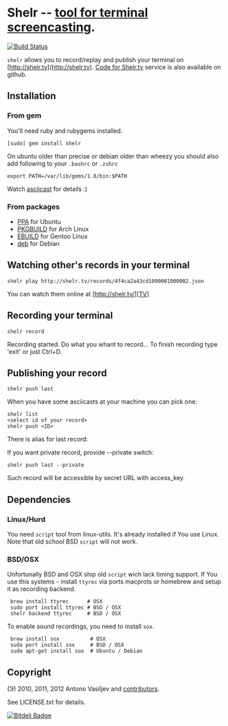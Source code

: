 # Shelr -- [tool for terminal screencasting][TV].

[![Build Status](https://secure.travis-ci.org/antono/shelr.png?branch=master)](http://travis-ci.org/antono/shelr)

`shelr` allows you to record/replay and publish your terminal on [http://shelr.tv](http://shelr.tv).
[Code for Shelr.tv](https://github.com/shelr/shelr.tv) service is also available on github.


## Installation

### From gem

You'll need ruby and rubygems installed.

    [sudo] gem install shelr

On ubuntu older than precise or debian older than wheezy you should also add following to your `.bashrc` or `.zshrc`

    export PATH=/var/lib/gems/1.8/bin:$PATH

Watch [asciicast](http://shelr.tv/records/4f49ea4ae557800001000004) for details :)

### From packages

- [PPA](https://launchpad.net/~antono/+archive/shelr) for Ubuntu
- [PKGBUILD](https://aur.archlinux.org/packages.php?ID=56945) for Arch Linux
- [EBUILD](http://overlays.gentoo.org/proj/sunrise/browser/app-misc/shelr) for Gentoo Linux
- [deb](http://mentors.debian.net/package/shelr) for Debian

## Watching other's records in your terminal

    shelr play http://shelr.tv/records/4f4ca2a43cd1090001000002.json

You can watch them online at [http://shelr.tv/][TV]

## Recording your terminal

    shelr record

Recording started. Do what you whant to record...
To finish recording type 'exit' or just Ctrl+D.

## Publishing your record

    shelr push last

When you have some asciicasts at your machine you can pick one:

    shelr list
    <select id of your record>
    shelr push <ID>

There is alias for last record:

If you want private record, provide --private switch:

    shelr push last --private

Such record will be accessible by secret URL with access_key.

## Dependencies

### Linux/Hurd

You need `script` tool from linux-utils.
It's already installed if You use Linux.
Note that old school BSD `script` will not work.

### BSD/OSX

Unfortunally BSD and OSX ship old `script` wich lack timing support.
If You use this systems - install `ttyrec` via ports macprots or homebrew
and setup it as recording backend.

     brew install ttyrec      # OSX
     sudo port install ttyrec # BSD / OSX
     shelr backend ttyrec     # BSD / OSX

To enable sound recordings, you need to install `sox`.

     brew install sox          # OSX
     sudo port install sox     # BSD / OSX
     sudo apt-get install sox  # Ubuntu / Debian

## Copyright

(Э) 2010, 2011, 2012 Antono Vasiljev and
[contributors](https://github.com/shelr/shelr/contributors).

See LICENSE.txt for details.

[TV]: http://shelr.tv/ "Asciicasts from unix ninjas"


[![Bitdeli Badge](https://d2weczhvl823v0.cloudfront.net/shelr/shelr/trend.png)](https://bitdeli.com/free "Bitdeli Badge")

